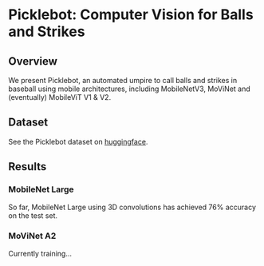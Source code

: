 # Picklebot: Computer Vision for Balls and Strikes
## Overview
We present Picklebot, an automated umpire to call balls and strikes in baseball using mobile architectures, including MobileNetV3, MoViNet and (eventually) MobileViT V1 & V2.

## Dataset
See the Picklebot dataset on [huggingface](https://huggingface.co/datasets/hbfreed/Picklebot-50K).

## Results

### MobileNet Large
So far, MobileNet Large using 3D convolutions has achieved 76% accuracy on the test set.

### MoViNet A2
Currently training...
